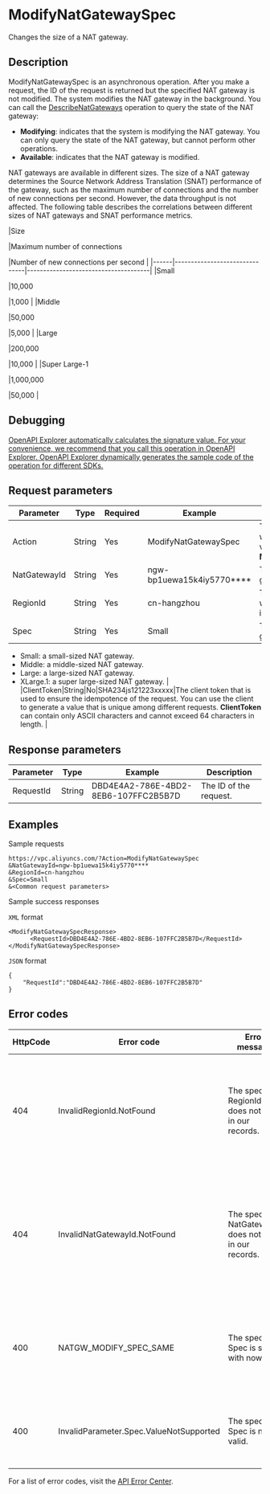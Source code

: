 # ModifyNatGatewaySpec

Changes the size of a NAT gateway.

## Description

ModifyNatGatewaySpec is an asynchronous operation. After you make a request, the ID of the request is returned but the specified NAT gateway is not modified. The system modifies the NAT gateway in the background. You can call the [DescribeNatGateways](~~36054~~) operation to query the state of the NAT gateway:

-   **Modifying**: indicates that the system is modifying the NAT gateway. You can only query the state of the NAT gateway, but cannot perform other operations.
-   **Available**: indicates that the NAT gateway is modified.

NAT gateways are available in different sizes. The size of a NAT gateway determines the Source Network Address Translation \(SNAT\) performance of the gateway, such as the maximum number of connections and the number of new connections per second. However, the data throughput is not affected. The following table describes the correlations between different sizes of NAT gateways and SNAT performance metrics.

|Size

|Maximum number of connections

|Number of new connections per second |
|------|-------------------------------|--------------------------------------|
|Small

|10,000

|1,000 |
|Middle

|50,000

|5,000 |
|Large

|200,000

|10,000 |
|Super Large-1

|1,000,000

|50,000 |

## Debugging

[OpenAPI Explorer automatically calculates the signature value. For your convenience, we recommend that you call this operation in OpenAPI Explorer. OpenAPI Explorer dynamically generates the sample code of the operation for different SDKs.](https://api.aliyun.com/#product=Vpc&api=ModifyNatGatewaySpec&type=RPC&version=2016-04-28)

## Request parameters

|Parameter|Type|Required|Example|Description|
|---------|----|--------|-------|-----------|
|Action|String|Yes|ModifyNatGatewaySpec|The operation that you want to perform. Valid value to **ModifyNatGatewaySpec**. |
|NatGatewayId|String|Yes|ngw-bp1uewa15k4iy5770\*\*\*\*|The ID of the NAT gateway. |
|RegionId|String|Yes|cn-hangzhou|The ID of the region where the NAT gateway is deployed. |
|Spec|String|Yes|Small|The size of the NAT gateway. Valid values:

 -   Small: a small-sized NAT gateway.
-   Middle: a middle-sized NAT gateway.
-   Large: a large-sized NAT gateway.
-   XLarge.1: a super large-sized NAT gateway. |
|ClientToken|String|No|SHA234js121223xxxxx|The client token that is used to ensure the idempotence of the request. You can use the client to generate a value that is unique among different requests. **ClientToken** can contain only ASCII characters and cannot exceed 64 characters in length. |

## Response parameters

|Parameter|Type|Example|Description|
|---------|----|-------|-----------|
|RequestId|String|DBD4E4A2-786E-4BD2-8EB6-107FFC2B5B7D|The ID of the request. |

## Examples

Sample requests

```
https://vpc.aliyuncs.com/?Action=ModifyNatGatewaySpec
&NatGatewayId=ngw-bp1uewa15k4iy5770****
&RegionId=cn-hangzhou
&Spec=Small
&<Common request parameters>
```

Sample success responses

`XML` format

```
<ModifyNatGatewaySpecResponse>
      <RequestId>DBD4E4A2-786E-4BD2-8EB6-107FFC2B5B7D</RequestId>
</ModifyNatGatewaySpecResponse>
```

`JSON` format

```
{
    "RequestId":"DBD4E4A2-786E-4BD2-8EB6-107FFC2B5B7D"
}
```

## Error codes

|HttpCode|Error code|Error message|Description|
|--------|----------|-------------|-----------|
|404|InvalidRegionId.NotFound|The specified RegionId does not exist in our records.|The error message returned because the specified region ID does not exist. Check whether the region ID is valid.|
|404|InvalidNatGatewayId.NotFound|The specified NatGatewayId does not exist in our records.|The error message returned because the specified NAT gateway ID does not exist. Check whether the value of the NatGatewayId parameter is valid.|
|400|NATGW\_MODIFY\_SPEC\_SAME|The specified Spec is same with now.|The error message returned because the specified gateway size is the same as the current one.|
|400|InvalidParameter.Spec.ValueNotSupported|The specified Spec is not valid.|The error message returned because the specified gateway size is invalid.|

For a list of error codes, visit the [API Error Center](https://error-center.alibabacloud.com/status/product/Vpc).

